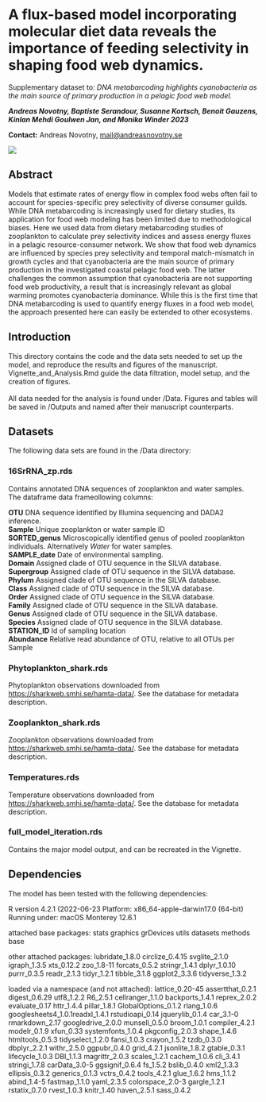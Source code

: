 # A flux-based model incorporating molecular diet data reveals the importance of feeding selectivity in shaping food web dynamics.

Supplementary dataset to: *DNA metabarcoding highlights cyanobacteria as the main source of primary production in a pelagic food web model.*

***Andreas Novotny, Baptiste Serandour, Susanne Kortsch, Benoit Gauzens, Kinlan Mehdi Goulwen Jan, and Monika Winder 2023***

**Contact:** Andreas Novotny, [mail\@andreasnovotny.se](mailto:mail@andreasnovotny.se)

[![](https://zenodo.org/badge/DOI/10.5281/zenodo.7586799.svg)](https://doi.org/10.5281/zenodo.7586799)

## Abstract

Models that estimate rates of energy flow in complex food webs often fail to account for species-specific prey selectivity of diverse consumer guilds. While DNA metabarcoding is increasingly used for dietary studies, its application for food web modeling has been limited due to methodological biases. Here we used data from dietary metabarcoding studies of zooplankton to calculate prey selectivity indices and assess energy fluxes in a pelagic resource-consumer network. We show that food web dynamics are influenced by species prey selectivity and temporal match-mismatch in growth cycles and that cyanobacteria are the main source of primary production in the investigated coastal pelagic food web. The latter challenges the common assumption that cyanobacteria are not supporting food web productivity, a result that is increasingly relevant as global warming promotes cyanobacteria dominance. While this is the first time that DNA metabarcoding is used to quantify energy fluxes in a food web model, the approach presented here can easily be extended to other ecosystems.

## Introduction

This directory contains the code and the data sets needed to set up the model, and reproduce the results and figures of the manuscript. Vignette_and_Analysis.Rmd guide the data filtration, model setup, and the creation of figures.\
\
All data needed for the analysis is found under /Data. Figures and tables will be saved in /Outputs and named after their manuscript counterparts.

## Datasets

The following data sets are found in the /Data directory:

### 16SrRNA_zp.rds

Contains annotated DNA sequences of zooplankton and water samples. The dataframe data frameollowing columns:

**OTU** DNA sequence identified by Illumina sequencing and DADA2 inference.\
**Sample** Unique zooplankton or water sample ID\
**SORTED_genus** Microscopically identified genus of pooled zooplankton individuals. Alternatively *Water* for water samples.\
**SAMPLE_date** Date of environmental sampling.\
**Domain** Assigned clade of OTU sequence in the SILVA database.\
**Supergroup** Assigned clade of OTU sequence in the SILVA database.\
**Phylum** Assigned clade of OTU sequence in the SILVA database.\
**Class** Assigned clade of OTU sequence in the SILVA database.\
**Order** Assigned clade of OTU sequence in the SILVA database.\
**Family** Assigned clade of OTU sequence in the SILVA database.\
**Genus** Assigned clade of OTU sequence in the SILVA database.\
**Species** Assigned clade of OTU sequence in the SILVA database.\
**STATION_ID** Id of sampling location\
**Abundance** Relative read abundance of OTU, relative to all OTUs per Sample

### Phytoplankton_shark.rds

Phytoplankton observations downloaded from <https://sharkweb.smhi.se/hamta-data/>. See the database for metadata description.

### Zooplankton_shark.rds

Zooplankton observations downloaded from <https://sharkweb.smhi.se/hamta-data/>. See the database for metadata description.

### Temperatures.rds

Temperature observations downloaded from <https://sharkweb.smhi.se/hamta-data/>. See the database for metadata description.

### full_model_iteration.rds

Contains the major model output, and can be recreated in the Vignette.

## Dependencies

The model has been tested with the following dependencies:

R version 4.2.1 (2022-06-23 Platform: x86_64-apple-darwin17.0 (64-bit) Running under: macOS Monterey 12.6.1

attached base packages: stats graphics grDevices utils datasets methods base

other attached packages: lubridate_1.8.0 circlize_0.4.15 svglite_2.1.0 igraph_1.3.5 xts_0.12.2 zoo_1.8-11 forcats_0.5.2 stringr_1.4.1 dplyr_1.0.10 purrr_0.3.5 readr_2.1.3 tidyr_1.2.1 tibble_3.1.8 ggplot2_3.3.6 tidyverse_1.3.2

loaded via a namespace (and not attached): lattice_0.20-45 assertthat_0.2.1 digest_0.6.29 utf8_1.2.2 R6_2.5.1 cellranger_1.1.0 backports_1.4.1 reprex_2.0.2 evaluate_0.17 httr_1.4.4 pillar_1.8.1 GlobalOptions_0.1.2 rlang_1.0.6 googlesheets4_1.0.1readxl_1.4.1 rstudioapi_0.14 jquerylib_0.1.4 car_3.1-0 rmarkdown_2.17 googledrive_2.0.0 munsell_0.5.0 broom_1.0.1 compiler_4.2.1 modelr_0.1.9 xfun_0.33 systemfonts_1.0.4 pkgconfig_2.0.3 shape_1.4.6 htmltools_0.5.3 tidyselect_1.2.0 fansi_1.0.3 crayon_1.5.2 tzdb_0.3.0 dbplyr_2.2.1 withr_2.5.0 ggpubr_0.4.0 grid_4.2.1 jsonlite_1.8.2 gtable_0.3.1 lifecycle_1.0.3 DBI_1.1.3 magrittr_2.0.3 scales_1.2.1 cachem_1.0.6 cli_3.4.1 stringi_1.7.8 carData_3.0-5 ggsignif_0.6.4 fs_1.5.2 bslib_0.4.0 xml2_1.3.3 ellipsis_0.3.2 generics_0.1.3 vctrs_0.4.2 tools_4.2.1 glue_1.6.2 hms_1.1.2 abind_1.4-5 fastmap_1.1.0 yaml_2.3.5 colorspace_2.0-3 gargle_1.2.1 rstatix_0.7.0 rvest_1.0.3 knitr_1.40 haven_2.5.1 sass_0.4.2
